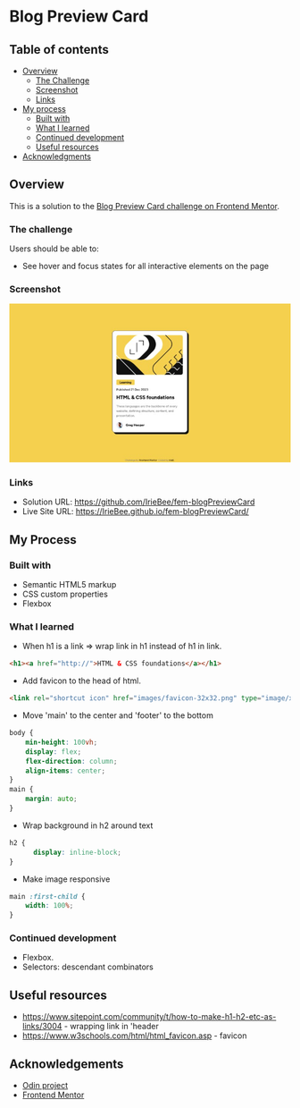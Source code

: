 # Blog Preview Card

## Table of contents

- [Overview](#overview)
  - [The Challenge](#the-challenge)
  - [Screenshot](#screenshot)
  - [Links](#links)
- [My process](#my-process)
  - [Built with](#built-with)
  - [What I learned](#what-i-learned)
  - [Continued development](#continued-development)
  - [Useful resources](#useful-resources)
- [Acknowledgments](#acknowledgements)
  
## Overview

This is a solution to the [Blog Preview Card challenge on Frontend Mentor](https://www.frontendmentor.io/challenges/blog-preview-card-ckPaj01IcS).

### The challenge

Users should be able to:
- See hover and focus states for all interactive elements on the page

### Screenshot

![screenshot](https://github.com/IrieBee/fem-blogPreviewCard/blob/main/images/screenshot.jpg)

### Links

* Solution URL: https://github.com/IrieBee/fem-blogPreviewCard
* Live Site URL: https://IrieBee.github.io/fem-blogPreviewCard/

## My Process

### Built with

  * Semantic HTML5 markup
  * CSS custom properties
  * Flexbox

### What I learned

* When h1 is a link => wrap link in h1 instead of h1 in link.
```html
<h1><a href="http://">HTML & CSS foundations</a></h1>
```
* Add favicon to the head of html.
```html
<link rel="shortcut icon" href="images/favicon-32x32.png" type="image/x-icon">
```
* Move 'main' to the center  and 'footer' to the bottom
```css
body {
    min-height: 100vh;
    display: flex;
    flex-direction: column;
    align-items: center;
}
main {
    margin: auto;
}
```
* Wrap background in h2 around text
```css
h2 {
      display: inline-block;
}
```
* Make image responsive
```css
main :first-child {
    width: 100%;
}
```

### Continued development

 * Flexbox.
 * Selectors: descendant combinators

## Useful resources

* https://www.sitepoint.com/community/t/how-to-make-h1-h2-etc-as-links/3004 - wrapping link in 'header
* https://www.w3schools.com/html/html_favicon.asp - favicon

## Acknowledgements

* [Odin project](https://www.theodinproject.com/)
* [Frontend Mentor](https://www.frontendmentor.io/home)